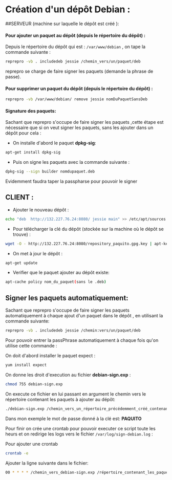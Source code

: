 # Création d'un dépôt Debian :

##SERVEUR (machine sur laquelle le dépôt est créé ):

#### Pour ajouter un paquet au dépôt (depuis le répertoire du dépôt) :

Depuis le répertoire du dépôt qui est : `/var/www/debian` , on tape la commande
suivante :

```bash
reprepro -vb . includedeb jessie /chemin_vers/un/paquet/deb

```

reprepro se charge de faire signer les paquets (demande la phrase de passe).

#### Pour supprimer un paquet du dépôt (depuis le répertoire du dépôt) :

```bash
reprepro -vb /var/www/debian/ remove jessie nomDuPaquetSansDeb

```

#### Signature des paquets:

Sachant que reprepro s'occupe de faire signer les paquets ,cette étape est nécessaire que si on veut signer les paquets,
sans les ajouter dans un dépôt pour cela :

* On installe d'abord le paquet **dpkg-sig**:

```bash
apt-get install dpkg-sig

```
* Puis on signe les paquets avec la commande suivante :

```bash
dpkg-sig --sign builder nomdupaquet.deb

```   
Evidemment faudra taper la passpharse pour pouvoir le signer 


## CLIENT :

* Ajouter le nouveau dépôt :

```bash
echo "deb  http://132.227.76.24:8080/ jessie main" >> /etc/apt/sources.list 

```

* Pour télécharger la clé du dépôt (stockée sur la machine où le dépôt se trouve) :

```bash
wget -O - http://132.227.76.24:8080/repository_paquito.gpg.key | apt-key add -

```

* On met à jour le dépôt :

```bash
apt-get update

```

*  Verifier que le paquet ajouter au dépôt existe:

```bash
apt-cache policy nom_du_paquet(sans le .deb)

```


## Signer les paquets automatiquement:

Sachant que reprepro s'occupe de faire signer les paquets automatiquement à
chaque ajout d'un paquet dans le dépôt , en utilisant la commande suivante:

```bash
reprepro -vb . includedeb jessie /chemin:vers/un/paquet/deb

```

Pour pouvoir entrer la passPhrase automatiquement à chaque fois qu'on utilise
cette commande :

On doit d'abord installer le paquet expect :

```bash
yum install expect

```

On donne les droit d'execution au fichier **debian-sign.exp** : 

```bash
chmod 755 debian-sign.exp

```

On execute ce fichier en lui passant en argument le chemin vers le répertoire
contenant les paquets à ajouter au dépôt:


```bash
./debian-sign.exp /chemin_vers_un_répertoire_précédemment_créé_contenant_les paquets_à_ajouter_et_à_signer) .

```

Dans mon exemple le mot de passe donné à la clé est: **PAQUITO**

Pour finir on crée une crontab pour pouvoir executer ce script toute les heurs
et on redirige les logs vers le fichier `/var/log/sign-debian.log` :

Pour ajouter une crontab

```bash
crontab -e 

```
Ajouter la ligne suivante dans le fichier:

```bash
00 * * * * /chemin_vers_debian-sign.exp /répertoire_contenant_les_paquets_à_signer_et_à_ajouter_au_dépôt >> /var/log/sign-debian.log 2>&1

```
